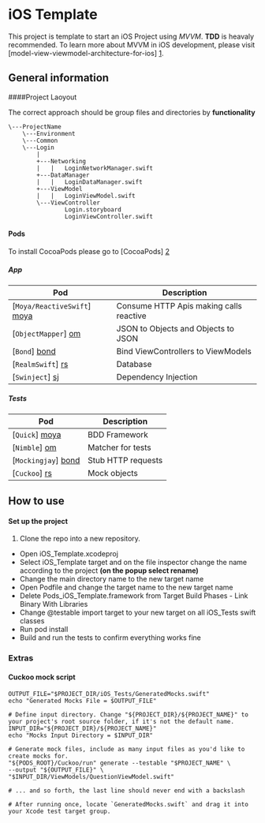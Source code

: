 # iOS Template

This project is template to start an iOS Project using *MVVM*. **TDD** is heavaly recommended. To learn more about MVVM in iOS development, please visit [model-view-viewmodel-architecture-for-ios] [1].

## General information

####Project Laoyout

The correct approach should be group files and directories by **functionality**

```
\---ProjectName
	\---Environment
    \---Common
	\---Login
    	|
    	+---Networking
        |	|	LoginNetworkManager.swift
        +---DataManager
        |	|	LoginDataManager.swift
        +---ViewModel
        |	|	LoginViewModel.swift
        \---ViewController
        		Login.storyboard
        		LoginViewController.swift
```



#### Pods

To install CocoaPods please go to [CocoaPods] [2]

##### App

 Pod								| Description								
------------------------------------|------------------------------------------- 
 [`Moya/ReactiveSwift`] [moya]		| Consume HTTP Apis making calls reactive	
 [`ObjectMapper`] [om]				| JSON to Objects and Objects to JSON		
 [`Bond`] [bond]					| Bind ViewControllers to ViewModels
 [`RealmSwift`] [rs]				| Database
 [`Swinject`] [sj]					| Dependency Injection
 
 
##### Tests

 Pod								| Description								
------------------------------------|------------------------------------------- 
 [`Quick`] [moya]					| BDD Framework	
 [`Nimble`] [om]					| Matcher for tests		
 [`Mockingjay`] [bond]				| Stub HTTP requests
 [`Cuckoo`] [rs]					| Mock objects



## How to use

#### Set up the project

 1. Clone the repo into a new repository.
 - Open iOS_Template.xcodeproj
 - Select iOS_Template target and on the file inspector change the name according to the project **(on the popup select rename)**
 - Change the main directory name to the new target name
 - Open Podfile and change the target name to the new target name
 - Delete Pods\_iOS\_Template.framework from Target Build Phases - Link Binary With Libraries
 - Change @testable import target to your new target on all iOS_Tests swift classes
 - Run pod install
 - Build and run the tests to confirm everything works fine
 




### Extras

#### Cuckoo mock script

```
OUTPUT_FILE="$PROJECT_DIR/iOS_Tests/GeneratedMocks.swift"
echo "Generated Mocks File = $OUTPUT_FILE"

# Define input directory. Change "${PROJECT_DIR}/${PROJECT_NAME}" to your project's root source folder, if it's not the default name.
INPUT_DIR="${PROJECT_DIR}/${PROJECT_NAME}"
echo "Mocks Input Directory = $INPUT_DIR"

# Generate mock files, include as many input files as you'd like to create mocks for.
"${PODS_ROOT}/Cuckoo/run" generate --testable "$PROJECT_NAME" \
--output "${OUTPUT_FILE}" \
"$INPUT_DIR/ViewModels/QuestionViewModel.swift"

# ... and so forth, the last line should never end with a backslash

# After running once, locate `GeneratedMocks.swift` and drag it into your Xcode test target group.

```
 





[1]: https://medium.com/flawless-app-stories/how-to-use-a-model-view-viewmodel-architecture-for-ios-46963c67be1b 

[2]: https://guides.cocoapods.org/using/getting-started.html

[moya]: https://github.com/Moya/Moya
[om]: https://github.com/tristanhimmelman/ObjectMapper
[bond]: https://github.com/DeclarativeHub/Bond
[rs]: https://realm.io/docs/swift/latest/
[sj]: https://github.com/Swinject/Swinject
[quick]: https://github.com/Quick/Quick
[NImble]: https://github.com/Quick/Nimble
[Mockinjay]: https://github.com/kylef/Mockingjay
[Cuckoo]: https://github.com/Brightify/Cuckoo


